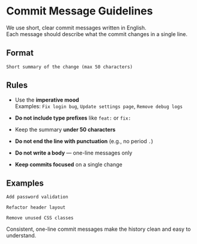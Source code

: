 # Commit Message Guidelines
We use short, clear commit messages written in English.  
Each message should describe what the commit changes in a single line.

## Format
```
Short summary of the change (max 50 characters)
```

## Rules
- Use the **imperative mood**  
  Examples: `Fix login bug`, `Update settings page`, `Remove debug logs`

- **Do not include type prefixes** like `feat:` or `fix:`

- Keep the summary **under 50 characters**

- **Do not end the line with punctuation** (e.g., no period `.`)

- **Do not write a body** — one-line messages only

- **Keep commits focused** on a single change

## Examples
```
Add password validation
```

```
Refactor header layout
```

```
Remove unused CSS classes
```

Consistent, one-line commit messages make the history clean and easy to understand.
